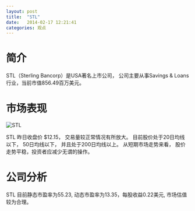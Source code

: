```yaml
---
layout: post
title:  "STL"
date:   2014-02-17 12:21:41
categories: 观点
---
```


# 简介
STL（Sterling Bancorp）是USA著名上市公司，
公司主要从事Savings & Loans行业，当前市值856.49百万美元。

# 市场表现

![STL](http://finviz.com/chart.ashx?t=STL&ty=c&ta=1&p=d&s=l)

STL 昨日收盘价 $12.15，
交易量较正常情况有所放大。
目前股价处于20日均线以下，
50日均线以下，
并且处于200日均线以上。
从短期市场走势来看，
股价走势平稳，投资者应减少无谓的操作。

# 公司分析
STL 目前静态市盈率为55.23, 动态市盈率为13.35，每股收益0.22美元,
市场估值较为合理。
